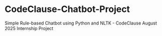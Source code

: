 # CodeClause-Chatbot-Project
Simple Rule-based Chatbot using Python and NLTK - CodeClause August 2025 Internship Project
